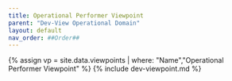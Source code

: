 ```yaml
---
title: Operational Performer Viewpoint
parent: "Dev-View Operational Domain"
layout: default
nav_order: ##Order##
---
```

{% assign vp = site.data.viewpoints | where: "Name","Operational Performer Viewpoint" %}
{% include dev-viewpoint.md %}